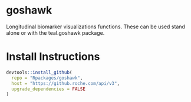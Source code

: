 # goshawk

Longitudinal biomarker visualizations functions. These can be used stand alone or with the teal.goshawk package.


# Install Instructions

```r
devtools::install_github(
  repo = "Rpackages/goshawk",
  host = "https://github.roche.com/api/v3",
  upgrade_dependencies = FALSE
)
```
